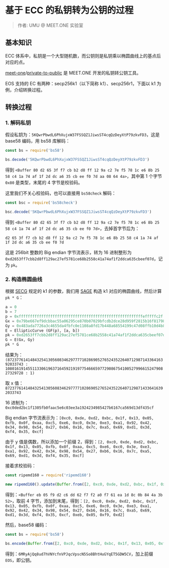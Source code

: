 # 基于 ECC 的私钥转为公钥的过程

> 作者: UMU @ MEET.ONE 实验室

## 基本知识

ECC 体系中，私钥是一个大型随机数，而公钥则是私钥乘以椭圆曲线上的基点后对应的点。

[meet-one](https://github.com/meet-one)/[private-to-public](https://github.com/meet-one/private-to-public) 是 MEET.ONE 开发的私钥转公钥工具。

EOS 支持的 EC 有两种：secp256k1（以下简称 k1）、secp256r1，下面以 k1 为例，介绍转换过程。

## 转换过程

### 1. 解码私钥

假设私钥为：`5KQwrPbwdL6PhXujxW37FSSQZ1JiwsST4cqQzDeyXtP79zkvFD3`，这是 base58 编码，用 bs58 库解码：

```js
const bs = require('bs58')

bs.decode('5KQwrPbwdL6PhXujxW37FSSQZ1JiwsST4cqQzDeyXtP79zkvFD3')
```

得到 `<Buffer 80 d2 65 3f f7 cb b2 d8 ff 12 9a c2 7e f5 78 1c e6 8b 25 58 c4 1a 74 af 1f 2d dc a6 35 cb ee f0 7d aa 08 64 4a>`，其中第 1 个字节 `0x80` 是类型，末尾的 4 字节是校验码。

这里我们不关心校验码，也可以直接用 `bs58check` 解码：

```js
const bsc = require('bs58check')

bsc.decode('5KQwrPbwdL6PhXujxW37FSSQZ1JiwsST4cqQzDeyXtP79zkvFD3')
```

得到 `<Buffer 80 d2 65 3f f7 cb b2 d8 ff 12 9a c2 7e f5 78 1c e6 8b 25 58 c4 1a 74 af 1f 2d dc a6 35 cb ee f0 7d>`，去掉首字节后为：

```d2 65 3f f7 cb b2 d8 ff 12 9a c2 7e f5 78 1c e6 8b 25 58 c4 1a 74 af 1f 2d dc a6 35 cb ee f0 7d```

这是 256bit 整数的 Big endian 字节流表示，转为 16 进制整形为 `0xd2653ff7cbb2d8ff129ac27ef5781ce68b2558c41a74af1f2ddca635cbeef07d`，记为 `pk`。

### 2. 构造椭圆曲线

根据 [SECG](http://secg.org/) 规定的 k1 的参数，我们用 [SAGE](https://sagecell.sagemath.org/) 构造 k1 对应的椭圆曲线，然后计算 `pk * G`：

```python
a = 0
b = 7
p = 0xfffffffffffffffffffffffffffffffffffffffffffffffffffffffefffffc2f
Gx = 0x79be667ef9dcbbac55a06295ce870b07029bfcdb2dce28d959f2815b16f81798
Gy = 0x483ada7726a3c4655da4fbfc0e1108a8fd17b448a68554199c47d08ffb10d4b8
E = EllipticCurve (GF(p), [a, b])
pk = 0xd2653ff7cbb2d8ff129ac27ef5781ce68b2558c41a74af1f2ddca635cbeef07d
G = E(Gx, Gy)
pk * G
```

结果为：`(87237761414843254130560834629777710286905276524352264071298714336416392033743 : 108016191455113306196371645921919775466659772908675410052799661524790827329728 : 1)`

取 x 值：`87237761414843254130560834629777710286905276524352264071298714336416392033743`

16 进制为：`0xc0ded2bc1f1305fb0faac5e6c03ee3a1924234985427b6167ca569d13df435cf`

Big endian 字节流表示为：`[0xc0, 0xde, 0xd2, 0xbc, 0x1f, 0x13, 0x05, 0xfb, 0x0f, 0xaa, 0xc5, 0xe6, 0xc0, 0x3e, 0xe3, 0xa1, 0x92, 0x42, 0x34, 0x98, 0x54, 0x27, 0xb6, 0x16, 0x7c, 0xa5, 0x69, 0xd1, 0x3d, 0xf4, 0x35, 0xcf]`

由于 y 值是偶数，所以添加一个前缀 2，得到：`[2, 0xc0, 0xde, 0xd2, 0xbc, 0x1f, 0x13, 0x05, 0xfb, 0x0f, 0xaa, 0xc5, 0xe6, 0xc0, 0x3e, 0xe3, 0xa1, 0x92, 0x42, 0x34, 0x98, 0x54, 0x27, 0xb6, 0x16, 0x7c, 0xa5, 0x69, 0xd1, 0x3d, 0xf4, 0x35, 0xcf]`

接着求校验码：

```js
const ripemd160 = require('ripemd160')

new ripemd160().update(Buffer.from([2, 0xc0, 0xde, 0xd2, 0xbc, 0x1f, 0x13, 0x05, 0xfb, 0x0f, 0xaa, 0xc5, 0xe6, 0xc0, 0x3e, 0xe3, 0xa1, 0x92, 0x42, 0x34, 0x98, 0x54, 0x27, 0xb6, 0x16, 0x7c, 0xa5, 0x69, 0xd1, 0x3d, 0xf4, 0x35, 0xcf])).digest()
```

得到：`<Buffer eb 05 f9 d2 c6 dd 62 f7 f2 a0 f7 61 ea 1d 8c 0b 84 4a 3b 52>`，取前 4 字节，添加到末尾，得到：`[2, 0xc0, 0xde, 0xd2, 0xbc, 0x1f, 0x13, 0x05, 0xfb, 0x0f, 0xaa, 0xc5, 0xe6, 0xc0, 0x3e, 0xe3, 0xa1, 0x92, 0x42, 0x34, 0x98, 0x54, 0x27, 0xb6, 0x16, 0x7c, 0xa5, 0x69, 0xd1, 0x3d, 0xf4, 0x35, 0xcf, 0xeb, 0x05, 0xf9, 0xd2]`

然后，base58 编码：

```js
const bs = require('bs58')

bs.encode(Buffer.from([2, 0xc0, 0xde, 0xd2, 0xbc, 0x1f, 0x13, 0x05, 0xfb, 0x0f, 0xaa, 0xc5, 0xe6, 0xc0, 0x3e, 0xe3, 0xa1, 0x92, 0x42, 0x34, 0x98, 0x54, 0x27, 0xb6, 0x16, 0x7c, 0xa5, 0x69, 0xd1, 0x3d, 0xf4, 0x35, 0xcf, 0xeb, 0x05, 0xf9, 0xd2]))
```

得到：`6MRyAjQq8ud7hVNYcfnVPJqcVpscN5So8BhtHuGYqET5GDW5CV`，加上前缀 `EOS`，即公钥。
